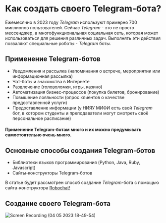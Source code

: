 # Как создать своего Telegram-бота?

Ежемесячно в 2023 году _Telegram_ используют примерно 700 миллионов пользователей. Сейчас _Telegram_ - это не просто мессенджер, а многофункциональная социальная сеть,
которая может использоваться для решения различных задач. Выполнять эти действия позваляют специальные роботы - _Telegram_ боты.  

## Применение Telegram-ботов 

- Уведомления и рассылка (напоминания о встрече, мероприятии или информационная рассылка) 
- Чат-боты и знакомства в Интернете
- Развлечение (головоломки, игры, казино) 
- Автоматизация бизнес-процессов (покупка билетов, бронирование) 
- Повышение лояльности (опрос клиентов о качестве предоставленной услуги)
- Предоставление информации (у НИЯУ МИФИ есть свой _Telegram_ бот, в котором студенты и преподаватели могут смотреть своё персональное расписание)

#### Применение Telegram-ботам много и их можно предумывать самостоятельно очень много. 

## Основные способы создания Telegram-ботов

- Библиотеки языков программирования (Python, Java, Ruby, Javascript) 
- Сайты-конструкторы Telegram-ботов 

В статье будет рассмотрен способ создание _Telegram_-бота с помощью сайта-конструктора [Robochat!](https://robochat.io/price/)

## Создание своего Telegram-бота

![Screen Recording (04 05 2023 18-49-54)](https://user-images.githubusercontent.com/63316070/236263069-62985acc-3e9c-4db9-96b7-56dd17f6d465.gif)

